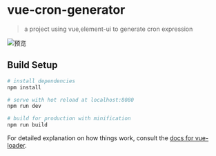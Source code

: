 # vue-cron-generator

> a project using vue,element-ui to generate cron expression

![预览](https://raw.github.com/ldang264/vue-cron-generator/tree/master/resources/snapshot.png)

## Build Setup

``` bash
# install dependencies
npm install

# serve with hot reload at localhost:8080
npm run dev

# build for production with minification
npm run build
```

For detailed explanation on how things work, consult the [docs for vue-loader](http://vuejs.github.io/vue-loader).
